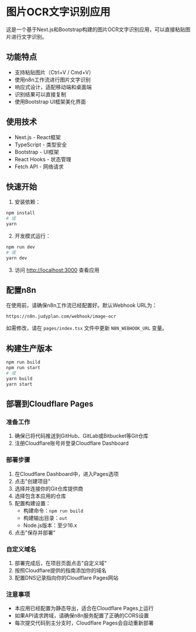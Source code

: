 # 图片OCR文字识别应用

这是一个基于Next.js和Bootstrap构建的图片OCR文字识别应用，可以直接粘贴图片进行文字识别。

## 功能特点

- 支持粘贴图片（Ctrl+V / Cmd+V）
- 使用n8n工作流进行图片文字识别
- 响应式设计，适配移动端和桌面端
- 识别结果可以直接复制
- 使用Bootstrap UI框架美化界面

## 使用技术

- Next.js - React框架
- TypeScript - 类型安全
- Bootstrap - UI框架
- React Hooks - 状态管理
- Fetch API - 网络请求

## 快速开始

1. 安装依赖：

```bash
npm install
# 或
yarn
```

2. 开发模式运行：

```bash
npm run dev
# 或
yarn dev
```

3. 访问 [http://localhost:3000](http://localhost:3000) 查看应用

## 配置n8n

在使用前，请确保n8n工作流已经配置好。默认Webhook URL为：

```
https://n8n.judyplan.com/webhook/image-ocr
```

如需修改，请在 `pages/index.tsx` 文件中更新 `N8N_WEBHOOK_URL` 变量。

## 构建生产版本

```bash
npm run build
npm run start
# 或
yarn build
yarn start
```

## 部署到Cloudflare Pages

### 准备工作

1. 确保已将代码推送到GitHub、GitLab或Bitbucket等Git仓库
2. 注册Cloudflare账号并登录Cloudflare Dashboard

### 部署步骤

1. 在Cloudflare Dashboard中，进入Pages选项
2. 点击"创建项目"
3. 选择并连接你的Git仓库提供商
4. 选择包含本应用的仓库
5. 配置构建设置：
   - 构建命令：`npm run build`
   - 构建输出目录：`out`
   - Node.js版本：至少16.x
6. 点击"保存并部署"

### 自定义域名

1. 部署完成后，在项目页面点击"自定义域"
2. 按照Cloudflare提供的指南添加你的域名
3. 配置DNS记录指向你的Cloudflare Pages网站

### 注意事项

- 本应用已经配置为静态导出，适合在Cloudflare Pages上运行
- 如果API请求跨域，请确保n8n服务配置了正确的CORS设置
- 每次提交代码到主分支时，Cloudflare Pages会自动重新部署 